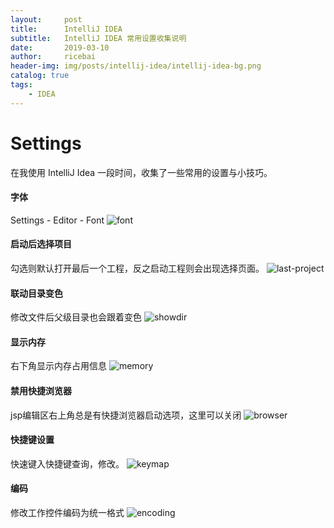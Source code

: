 ```yaml
---
layout:     post
title:      IntelliJ IDEA
subtitle:   IntelliJ IDEA 常用设置收集说明
date:       2019-03-10
author:     ricebai
header-img: img/posts/intellij-idea/intellij-idea-bg.png
catalog: true
tags:
    - IDEA
---
```


# Settings

在我使用 IntelliJ Idea 一段时间，收集了一些常用的设置与小技巧。

#### 字体

Settings - Editor - Font
![font](https://ricebai.github.io/img/posts/intellij-idea/font.jpg)

#### 启动后选择项目

勾选则默认打开最后一个工程，反之启动工程则会出现选择页面。
![last-project](https://ricebai.github.io/img/posts/intellij-idea/last-project.jpg)

#### 联动目录变色

修改文件后父级目录也会跟着变色
![showdir](https://ricebai.github.io/img/posts/intellij-idea/showdir.jpg)

#### 显示内存

右下角显示内存占用信息
![memory](https://ricebai.github.io/img/posts/intellij-idea/memory.jpg)

#### 禁用快捷浏览器

jsp编辑区右上角总是有快捷浏览器启动选项，这里可以关闭
![browser](https://ricebai.github.io/img/posts/intellij-idea/browser.jpg)

#### 快捷键设置

快速键入快捷键查询，修改。
![keymap](https://ricebai.github.io/img/posts/intellij-idea/keymap.jpg)

#### 编码

修改工作控件编码为统一格式
![encoding](https://ricebai.github.io/img/posts/intellij-idea/encoding.jpg)